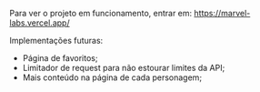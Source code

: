 Para ver o projeto em funcionamento, entrar em:
https://marvel-labs.vercel.app/

Implementações futuras:

- Página de favoritos;
- Limitador de request para não estourar limites da API;
- Mais conteúdo na página de cada personagem;
